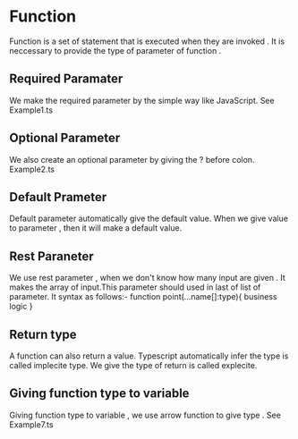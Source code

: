# Function 
Function is a set of statement that is executed when they are invoked . 
It is neccessary to provide the type of parameter of function . 
## Required Paramater
We make the  required parameter  by the simple way like JavaScript.
See Example1.ts 
## Optional Parameter
We also create an optional parameter by giving the ? before colon.
Example2.ts
## Default Prameter
Default parameter  automatically give the default value. When we give value to parameter , then it will make a default value.
## Rest Paraneter 
We use rest parameter , when we don't know how many input are given . It makes the array of input.This parameter should used in last of list of parameter.
It syntax as follows:-
  function point(...name[]:type){
    business logic 
  }
## Return type
A function can also return a value. Typescript automatically infer the type is called implecite type. We give the type of return is called explecite.
## Giving function type to variable
Giving function type to variable , we use arrow function to give type . See Example7.ts  


